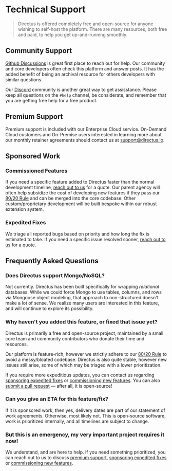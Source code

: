 # Technical Support

> Directus is offered completely free and open-source for anyone wishing to self-host the platform.
> There are many resources, both free and paid, to help you get up-and-running smoothly.

## Community Support

[Github Discussions](https://github.com/directus/directus/discussions) is great first place to reach
out for help. Our community and core developers often check this platform and answer posts. It has
the added benefit of being an archival resource for others developers with similar questions.

Our [Discord](https://directus.chat) community is another great way to get assisstance. Please keep
all questions on the `#help` channel, be considerate, and remember that you are getting free help
for a free product.

## Premium Support

Premium support is included with our Enterprise Cloud service. On-Demand Cloud customers and
On-Premise users interested in learning more about our monthly retainer agreements should contact us
at [support@directus.io](mailto:support@directus.io).

## Sponsored Work

### Commissioned Features

If you need a specific feature added to Directus faster than the normal development timeline,
[reach out to us](https://directus.io/contact/) for a quote. Our parent agency will often help
subsidize the cost of developing new features if they pass our
[80/20 Rule](/getting-started/contributing) and can be merged into the core codebase. Other
custom/proprietary development will be built bespoke within our robust extension system.

### Expedited Fixes

We triage all reported bugs based on priority and how long the fix is estimated to take. If you need
a specific issue resolved sooner, [reach out to us](https://directus.io/contact/) for a quote.

## Frequently Asked Questions

<!--
@TODO
### Does Directus handle deploying or migrating projects?

Directus includes [export](#) and [backup](#) tools to assist in deploying data changes between
environments (eg: from _development_ to _production_), however there is no formal migration
workflow.

Additionally, since Directus stores all of your data in pure SQL, you can use almost any preexisting
workflow or toolkit for this process. -->

### Does Directus support Mongo/NoSQL?

Not currently. Directus has been built specifically for wrapping _relational_ databases. While we
could force Mongo to use tables, columns, and rows via Mongoose object modeling, that approach to
non-structured doesn't make a lot of sense. We realize many users are interested in this feature,
and will continue to explore its possibility.

### Why haven't you added this feature, or fixed that issue yet?

Directus is primarily a free and open-source project, maintained by a small core team and community
contributors who donate their time and resources.

Our platform is feature-rich, however we strictly adhere to our
[80/20 Rule](/getting-started/contributing) to avoid a messy/bloated codebase. Directus is also
quite stable, however new issues still arise, some of which may be triaged with a lower
prioritization.

If you require more expeditious updates, you can contact us regarding
[sponsoring expedited fixes](#expedited-fixes) or
[commissioning new features](#commisioned-features). You can also
[submit a pull request](https://github.com/directus/directus/pulls) — after all, it is open-source!

### Can you give an ETA for this feature/fix?

If it is sponsored work, then yes, delivery dates are part of our statement of work agreements.
Otherwise, most likely not. This is open-source software, work is prioritized internally, and all
timelines are subject to change.

### But this is an emergency, my very important project requires it now!

We understand, and are here to help. If you need something prioritized, you can reach out to us to
discuss [premium support](#premium-support), [sponsoring expedited fixes](#expedited-features) or
[commissioning new features](#commissioned-features).
